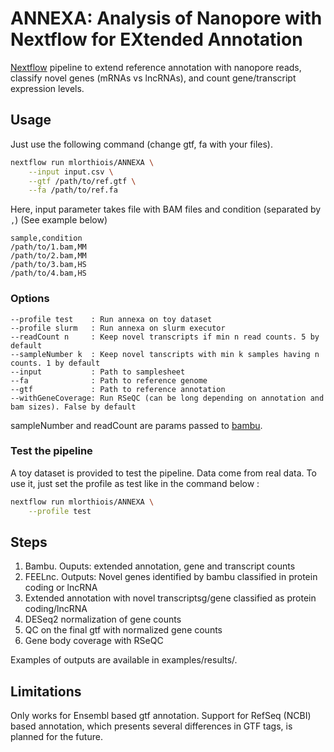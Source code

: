 # ANNEXA: Analysis of Nanopore with Nextflow for EXtended Annotation

[Nextflow](https://www.nextflow.io) pipeline to extend reference annotation with nanopore reads, classify novel genes (mRNAs vs lncRNAs), and count gene/transcript expression levels.

## Usage

Just use the following command (change gtf, fa with your files).

```sh
nextflow run mlorthiois/ANNEXA \
    --input input.csv \
    --gtf /path/to/ref.gtf \
    --fa /path/to/ref.fa
```

Here, input parameter takes file with BAM files and condition (separated by `,`) (See example below)

```
sample,condition
/path/to/1.bam,MM
/path/to/2.bam,MM
/path/to/3.bam,HS
/path/to/4.bam,HS
```

### Options

```
--profile test    : Run annexa on toy dataset
--profile slurm   : Run annexa on slurm executor
--readCount n     : Keep novel transcripts if min n read counts. 5 by default
--sampleNumber k  : Keep novel tanscripts with min k samples having n counts. 1 by default
--input           : Path to samplesheet
--fa              : Path to reference genome
--gtf             : Path to reference annotation
--withGeneCoverage: Run RSeQC (can be long depending on annotation and bam sizes). False by default
```

sampleNumber and readCount are params passed to [bambu](https://github.com/GoekeLab/bambu#advanced-options).

### Test the pipeline

A toy dataset is provided to test the pipeline. Data come from real data. To use it, just set the profile as test like in the command below :

```sh
nextflow run mlorthiois/ANNEXA \
    --profile test
```

## Steps

1. Bambu. Ouputs: extended annotation, gene and transcript counts
2. FEELnc. Outputs: Novel genes identified by bambu classified in protein coding or lncRNA
3. Extended annotation with novel transcriptsg/gene classified as protein coding/lncRNA
4. DESeq2 normalization of gene counts
5. QC on the final gtf with normalized gene counts
6. Gene body coverage with RSeQC

Examples of outputs are available in examples/results/.

## Limitations

Only works for Ensembl based gtf annotation. Support for RefSeq (NCBI) based annotation, which presents several differences in GTF tags, is planned for the future.
